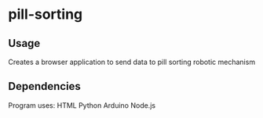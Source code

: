 # pill-sorting

## Usage

Creates a browser application to send data to pill sorting robotic mechanism

## Dependencies

Program uses:
HTML
Python
Arduino
Node.js
